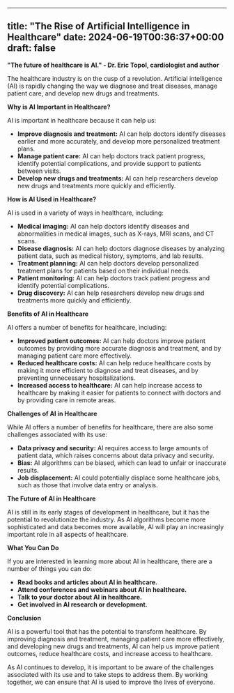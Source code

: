 
---
title: "The Rise of Artificial Intelligence in Healthcare"
date: 2024-06-19T00:36:37+00:00
draft: false
---

**"The future of healthcare is AI." - Dr. Eric Topol, cardiologist and author**

The healthcare industry is on the cusp of a revolution. Artificial intelligence (AI) is rapidly changing the way we diagnose and treat diseases, manage patient care, and develop new drugs and treatments.

**Why is AI Important in Healthcare?**

AI is important in healthcare because it can help us:

* **Improve diagnosis and treatment:** AI can help doctors identify diseases earlier and more accurately, and develop more personalized treatment plans.
* **Manage patient care:** AI can help doctors track patient progress, identify potential complications, and provide support to patients between visits.
* **Develop new drugs and treatments:** AI can help researchers develop new drugs and treatments more quickly and efficiently.

**How is AI Used in Healthcare?**

AI is used in a variety of ways in healthcare, including:

* **Medical imaging:** AI can help doctors identify diseases and abnormalities in medical images, such as X-rays, MRI scans, and CT scans.
* **Disease diagnosis:** AI can help doctors diagnose diseases by analyzing patient data, such as medical history, symptoms, and lab results.
* **Treatment planning:** AI can help doctors develop personalized treatment plans for patients based on their individual needs.
* **Patient monitoring:** AI can help doctors track patient progress and identify potential complications.
* **Drug discovery:** AI can help researchers develop new drugs and treatments more quickly and efficiently.

**Benefits of AI in Healthcare**

AI offers a number of benefits for healthcare, including:

* **Improved patient outcomes:** AI can help doctors improve patient outcomes by providing more accurate diagnosis and treatment, and by managing patient care more effectively.
* **Reduced healthcare costs:** AI can help reduce healthcare costs by making it more efficient to diagnose and treat diseases, and by preventing unnecessary hospitalizations.
* **Increased access to healthcare:** AI can help increase access to healthcare by making it easier for patients to connect with doctors and by providing care in remote areas.

**Challenges of AI in Healthcare**

While AI offers a number of benefits for healthcare, there are also some challenges associated with its use:

* **Data privacy and security:** AI requires access to large amounts of patient data, which raises concerns about data privacy and security.
* **Bias:** AI algorithms can be biased, which can lead to unfair or inaccurate results.
* **Job displacement:** AI could potentially displace some healthcare jobs, such as those that involve data entry or analysis.

**The Future of AI in Healthcare**

AI is still in its early stages of development in healthcare, but it has the potential to revolutionize the industry. As AI algorithms become more sophisticated and data becomes more available, AI will play an increasingly important role in all aspects of healthcare.

**What You Can Do**

If you are interested in learning more about AI in healthcare, there are a number of things you can do:

* **Read books and articles about AI in healthcare.**
* **Attend conferences and webinars about AI in healthcare.**
* **Talk to your doctor about AI in healthcare.**
* **Get involved in AI research or development.**

**Conclusion**

AI is a powerful tool that has the potential to transform healthcare. By improving diagnosis and treatment, managing patient care more effectively, and developing new drugs and treatments, AI can help us improve patient outcomes, reduce healthcare costs, and increase access to healthcare.

As AI continues to develop, it is important to be aware of the challenges associated with its use and to take steps to address them. By working together, we can ensure that AI is used to improve the lives of everyone.